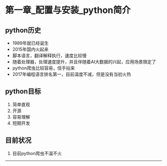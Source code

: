 # 第一章_配置与安装_python简介

## python历史

* 1989年就已经诞生
* 2015年国内火起来
* 脚本语言，翻译解释执行，速度比较慢
* 随着处理器，处理速度提升，并且伴随着AI大数据的兴起，应用场景限定了
* python爬虫比较容易，信手拈来
* 2017年编程语言排名第一，目前温度不减，但是没有当初火热

## python目标

1. 简单直观
2. 开源
3. 容易理解
4. 短期开发



## 目前状况

1. 目前python爬虫不温不火

---

